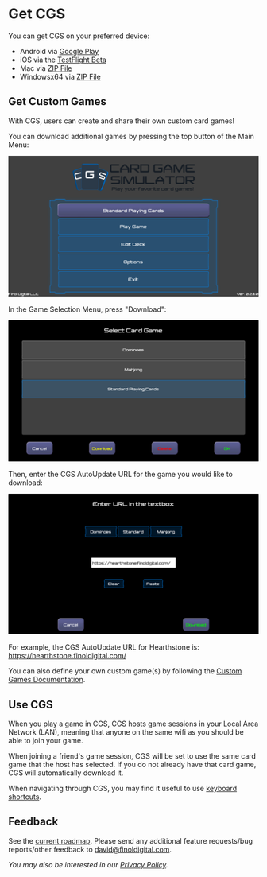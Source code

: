 # Get CGS
You can get CGS on your preferred device:
- Android via [Google Play](https://play.google.com/store/apps/details?id=com.finoldigital.cardgamesim)
- iOS via the [TestFlight Beta](mailto:david@finoldigital.com?subject=GetCGSiOSBeta)
- Mac via [ZIP File](https://drive.google.com/uc?id=1ag7kjPRzweO5O5_Kj7q_yCj7xVkKdiaA&export=download)
- Windowsx64 via [ZIP File](https://drive.google.com/uc?id=1dPRqs9mtLmR5_0K4NbrfzinJJW7TQH51&export=download)

## Get Custom Games
With CGS, users can create and share their own custom card games!

You can download additional games by pressing the top button of the Main Menu:

![Main Menu Image](screenshots/mainmenu.png)

In the Game Selection Menu, press "Download":

![Game Selection Menu Image](screenshots/gameselection.png)

Then, enter the CGS AutoUpdate URL for the game you would like to download:

![Game Download Menu Image](screenshots/gamedownload.png)

For example, the CGS AutoUpdate URL for Hearthstone is: https://hearthstone.finoldigital.com/

You can also define your own custom game(s) by following the [Custom Games Documentation](CUSTOM.md).

## Use CGS
When you play a game in CGS, CGS hosts game sessions in your Local Area Network (LAN), meaning that anyone on the same wifi as you should be able to join your game.

When joining a friend's game session, CGS will be set to use the same card game that the host has selected. If you do not already have that card game, CGS will automatically download it.

When navigating through CGS, you may find it useful to use [keyboard shortcuts](KEYBOARD.md).

## Feedback
See the [current roadmap](ROADMAP.md). Please send any additional feature requests/bug reports/other feedback to <david@finoldigital.com>.

*You may also be interested in our [Privacy Policy](PRIVACY.md).*
